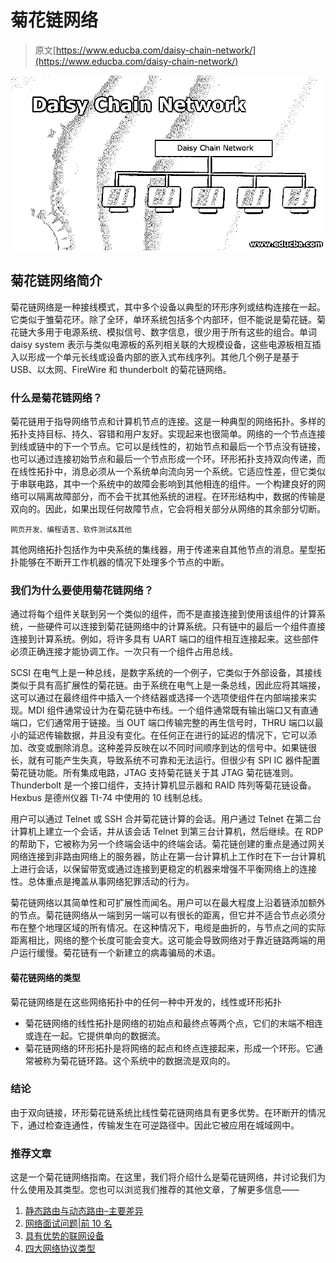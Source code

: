 # 菊花链网络

> 原文[https://www.educba.com/daisy-chain-network/](https://www.educba.com/daisy-chain-network/)

![Daisy Chain Network](img/6846588c200ca76ee2a7823b79da04f1.png)



## 菊花链网络简介

菊花链网络是一种接线模式，其中多个设备以典型的环形序列或结构连接在一起。它类似于雏菊花环。除了全环，单环系统包括多个内部环，但不能说是菊花链。菊花链大多用于电源系统、模拟信号、数字信息，很少用于所有这些的组合。单词 daisy system 表示与类似电源板的系列相关联的大规模设备，这些电源板相互插入以形成一个单元长线或设备内部的嵌入式布线序列。其他几个例子是基于 USB、以太网、FireWire 和 thunderbolt 的菊花链网络。

### 什么是菊花链网络？

菊花链用于指导网络节点和计算机节点的连接。这是一种典型的网络拓扑。多样的拓扑支持目标、持久、容错和用户友好。实现起来也很简单。网络的一个节点连接到线或链中的下一个节点。它可以是线性的，初始节点和最后一个节点没有链接，也可以通过连接初始节点和最后一个节点形成一个环。环形拓扑支持双向传递，而在线性拓扑中，消息必须从一个系统单向流向另一个系统。它适应性差，但它类似于串联电路，其中一个系统中的故障会影响到其他相连的组件。一个构建良好的网络可以隔离故障部分，而不会干扰其他系统的进程。在环形结构中，数据的传输是双向的。因此，如果出现任何故障节点，它会将相关部分从网络的其余部分切断。

<small>网页开发、编程语言、软件测试&其他</small>

其他网络拓扑包括作为中央系统的集线器，用于传递来自其他节点的消息。星型拓扑能够在不断开工作机器的情况下处理多个节点的中断。

### 我们为什么要使用菊花链网络？

通过将每个组件关联到另一个类似的组件，而不是直接连接到使用该组件的计算系统，一些硬件可以连接到菊花链网络中的计算系统。只有链中的最后一个组件直接连接到计算系统。例如，将许多具有 UART 端口的组件相互连接起来。这些部件必须正确连接才能协调工作。一次只有一个组件占用总线。

SCSI 在电气上是一种总线，是数字系统的一个例子，它类似于外部设备，其接线类似于具有高扩展性的菊花链。由于系统在电气上是一条总线，因此应将其端接，这可以通过在最终组件中插入一个终结器或选择一个选项使组件在内部端接来实现。MDI 组件通常设计为在菊花链中布线。一个组件通常既有输出端口又有直通端口，它们通常用于链接。当 OUT 端口传输完整的再生信号时，THRU 端口以最小的延迟传输数据，并且没有变化。在任何正在进行的延迟的情况下，它可以添加、改变或删除消息。这种差异反映在以不同时间顺序到达的信号中。如果链很长，就有可能产生失真，导致系统不可靠和无法运行。但很少有 SPI IC 器件配置菊花链功能。所有集成电路，JTAG 支持菊花链关于其 JTAG 菊花链准则。Thunderbolt 是一个接口组件，支持计算机显示器和 RAID 阵列等菊花链设备。Hexbus 是德州仪器 TI-74 中使用的 10 线制总线。

用户可以通过 Telnet 或 SSH 合并菊花链计算的会话。用户通过 Telnet 在第二台计算机上建立一个会话，并从该会话 Telnet 到第三台计算机，然后继续。在 RDP 的帮助下，它被称为另一个终端会话中的终端会话。菊花链创建的重点是通过网关网络连接到非路由网络上的服务器，防止在第一台计算机上工作时在下一台计算机上进行会话，以保留带宽或通过连接到更稳定的机器来增强不平衡网络上的连接性。总体重点是掩盖从事网络犯罪活动的行为。

菊花链网络以其简单性和可扩展性而闻名。用户可以在最大程度上沿着链添加额外的节点。菊花链网络从一端到另一端可以有很长的距离，但它并不适合节点必须分布在整个地理区域的所有情况。在这种情况下，电缆是曲折的，与节点之间的实际距离相比，网络的整个长度可能会变大。这可能会导致网络对于靠近链路两端的用户运行缓慢。菊花链有一个新建立的病毒骗局的术语。

#### 菊花链网络的类型

菊花链网络是在这些网络拓扑中的任何一种中开发的，线性或环形拓扑

*   菊花链网络的线性拓扑是网络的初始点和最终点等两个点，它们的末端不相连或连在一起。它提供单向的数据流。
*   菊花链网络的环形拓扑是将网络的起点和终点连接起来，形成一个环形。它通常被称为菊花链环路。这个系统中的数据流是双向的。

### 结论

由于双向链接，环形菊花链系统比线性菊花链网络具有更多优势。在环断开的情况下，通过检查连通性，传输发生在可逆路径中。因此它被应用在城域网中。

### 推荐文章

这是一个菊花链网络指南。在这里，我们将介绍什么是菊花链网络，并讨论我们为什么使用及其类型。您也可以浏览我们推荐的其他文章，了解更多信息——

1.  [静态路由与动态路由–主要差异](https://www.educba.com/static-routing-vs-dynamic-routing/)
2.  [网络面试问题|前 10 名](https://www.educba.com/networking-interview-questions/)
3.  [具有优势的联网设备](https://www.educba.com/networking-devices/)
4.  [四大网络协议类型](https://www.educba.com/types-of-networking-protocols/)






